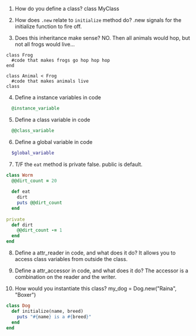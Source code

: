 1. How do you define a class?
  class MyClass

2. How does `.new` relate to `initialize` method do?
  .new signals for the initialize function to fire off.

3. Does this inheritance make sense?
  NO. Then all animals would hop, but not all frogs would live...

  ```lang-ruby
  class Frog
    #code that makes frogs go hop hop hop
  end
  
  class Animal < Frog
    #code that makes animals live
  class
  ```

4. Define a instance variables in code
  ```ruby
    @instance_variable
  ```

5. Define a class variable in code
  ```ruby
    @@class_variable
  ```

6. Define a global variable in code
  ```ruby
    $global_variable
  ```

7. T/F the `eat` method is private
  false. public is default.

  ```ruby
  class Worm
    @@dirt_count = 20
  	
    def eat
      dirt
      puts @@dirt_count
    end
    
  private  
    def dirt
      @@dirt_count -= 1
    end
  end
  ```

8.  Define a attr_reader in code, and what does it do?
  It allows you to access class variables from outside the class.
  
9.  Define a attr_accessor in code, and what does it do?
  The accessor is a combination on the reader and the writer.

10.  How would you instantiate this class?
  my_dog = Dog.new("Raina", "Boxer")

  ```ruby
  class Dog
    def initialize(name, breed)
      puts "#{name} is a #{breed}"
    end
  end
  ```
